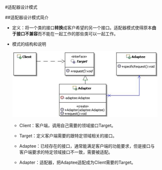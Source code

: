 #适配器设计模式

##适配器设计模式简介

* 定义：将一个类的接口**转换**成客户希望的另一个接口。适配器模式使得原本**由于接口不兼容**而不能在一起工作的那些类可以一起工作。
* 模式的结构和说明

  	![](适配器模式.png)

	* Client：客户端，调用自己需要的领域接口Target。
	
	* Target：定义客户端需要的跟特定领域相关的接口。
	
	* Adaptee：已经存在的接口，通常能满足客户端的功能要求，但是接口与客户端要求的特定领域接口不一致，需要被适配。

	* Adapter：适配器，把Adaptee适配成为Client需要的Target。